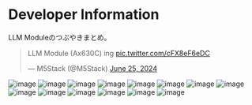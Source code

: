 # Developer Information
LLM Moduleのつぶやきまとめ。


<blockquote class="twitter-tweet"><p lang="en" dir="ltr">LLM Module (Ax630C) ing <a href="https://t.co/cFX8eF6eDC">pic.twitter.com/cFX8eF6eDC</a></p>&mdash; M5Stack (@M5Stack) <a href="https://twitter.com/M5Stack/status/1805627405945782670?ref_src=twsrc%5Etfw">June 25, 2024</a></blockquote> <script async src="https://platform.twitter.com/widgets.js" charset="utf-8"></script> 

![image](https://github.com/user-attachments/assets/f57f55a5-3331-4248-a485-f4e76c235868)
![image](https://github.com/user-attachments/assets/72a6c694-d368-459f-9426-f687b590cb15)
![image](https://github.com/user-attachments/assets/8f929e0a-2b48-4df4-8a95-34b562819d5b)
![image](https://github.com/user-attachments/assets/d9121f75-605a-42ce-9c29-41c5d56508c9)
![image](https://github.com/user-attachments/assets/bc0ef052-3cc6-414d-b86b-f1fffb9c47f7)
![image](https://github.com/user-attachments/assets/a9a2ae79-462c-4fc5-bd7f-baff4cdd2bbc)
![image](https://github.com/user-attachments/assets/068d82e7-dae0-40b5-af14-54667a724026)
![image](https://github.com/user-attachments/assets/d57c7af3-1e39-43c0-85a6-732e0ce3de7a)
![image](https://github.com/user-attachments/assets/c0b55467-004c-4c3e-80f2-06e12bb20aee)
![image](https://github.com/user-attachments/assets/6531b41b-466f-411d-96ec-a81a0ae0e727)
![image](https://github.com/user-attachments/assets/24b8db86-819a-494a-94c0-f2780bdfa603)
![image](https://github.com/user-attachments/assets/bdd3ef57-c423-40c9-a2bd-93a05989228b)
![image](https://github.com/user-attachments/assets/d5b8ab72-4852-43b3-88f4-ae6b53f57916)
![image](https://github.com/user-attachments/assets/b2dbd255-8516-4325-a223-ee8ba258819d)
